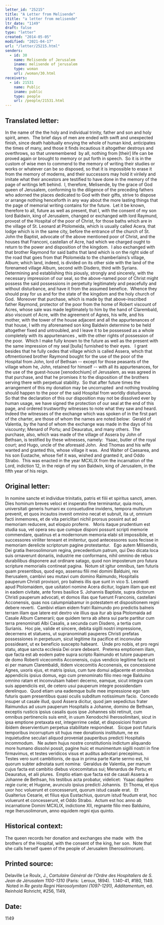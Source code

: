 ```yaml
---
letter_id: "25215"
title: "A Letter from Melisende"
ititle: "a letter from melisende"
ltr_date: "1149"
draft: false
type: "letter"
created: "2014-05-05"
modified: "2021-04-17"
url: "/letter/25215.html"
senders:
  - id: 30
    name: Melisende of Jerusalem
    iname: melisende of jerusalem
    type: woman
    url: /woman/30.html
receivers:
  - id: 21531
    name: Public
    iname: public
    type: people
    url: /people/21531.html
---
```

<h2> Translated letter:</h2><p>In the name of the the holy and individual trinity, father and son and holy spirit, amen.&nbsp; The brief days of men are ended with swift and unexpected finish, since death habitually envying the whole of human kind, anticipates the times of many, and those it finds incautious it altogether destroys and overthrows, so that unremembered&nbsp; by all, nothing from [their] life can be proved again or brought to memory or put forth in speech.&nbsp; So it is in the custom of wise men to commend to the memory of writing their studies or works or whatever can be so disposed, so that it is impossible to erase it from the memory of moderns, and their successors may hold it virilely and imitate what their ancestors are testified to have done in the memory of the page of writings left behind.&nbsp; I, therefore, Melisende, by the grace of God queen of Jerusalem, conforming to the diligence of the preceding fathers who adorned the places dedicated to God with their gifts, strive to dispose or arrange nothing henceforth in any way about the more lasting things that the page of memorial writing contains for the future.&nbsp; Let it be known, therefore to all, future as well as present, that I, with the consent of my son lord Baldwin, king of Jerusalem, changed or exchanged with lord Raymund, provost of the Hospital of the poor of Christ, for those baths which are in the village of St. Leonard at Ptolomeida, which is usually called Acera, that lodge which is in the same city, before the entrance of the church of St. John the Baptist, advocate of the above mentioned poor of Christ, and the houses that Franconi, castellan of Acre, had which we charged ought to return to the power and disposition of the kingdom.&nbsp; I also exchanged with that brother Raymond for said baths that land which is on the right side of the road that goes from that Ptolomeida to the chamberlains’s village, Album; which land, indeed, is divided on its other side with the land of the forenamed village Album, second with Disdero, third with Syrians.&nbsp; Determining and establishing this piously, strongly and sincerely, with the necessary impression of our seal, so the above-named poor of Christ might possess the said possessions in perpetuity legitimately and peacefully and without disturbance, and have it from the assumed benefice.&nbsp; Whence they should pray for us and for the state of the kingdom and the holy church of God.&nbsp; Moreover that purchase, which is made by that above-inscribed father Raymond, protector of the poor from the home of Robert viscount of Acres, whose sale was made legitimately to him by the hand of Clarembald, also viscount of Acre, with the agreement of Agnes, his wife, and his mother, with the tower of the house adjacent and all the appurtenances of that house, I with my aforenamed son king Baldwin determine to be held altogether fixed and untroubled, and I leave it to be possessed as a whole completely with its appurtenances , with the other rights of possession of the poor.&nbsp; Which I make fully known to the future as well as the present with the same impression of my seal [bulla] furnished to their eyes.&nbsp;&nbsp; I grant besides that he fully cedes that village which is called Assera, which that oftmentioned brother Raymond bought for the use of the poor of the Hospital from John, lord of Bethsan -- except for those peasants of the village whom he, John, retained for himself -- with all its appurtenances, for the use of the guest-house [xenodochium] of Jerusalem, as was agreed in that purchase, and that he promises it to the disposition of the brothers serving there with perpetual stability.&nbsp; So that after future times the arrangement of this my donation may be uncorrupted&nbsp; and nothing troubling should happen to the poor of the said Hospital from worldly disturbance.&nbsp; So that the declaration of this our disposition may not be dissolved ever by human usage, we have signed the protection of our seal at the end of this page, and ordered trustworthy witnesses to note what they saw and heard.&nbsp; Indeed the witnesses of the exchange which was spoken of in the first part of the charter, are those of whom the names are noted below:&nbsp; Gerald of Valentia, by the hand of whom the exchange was made in the days of his viscounty; Menard of Portu; and Deauratus, and many others.&nbsp; The purchase, also, which was made of the village of Assera by John of Bethsan, is testified by these witnesses, namely:&nbsp; Ysaac, butler of the royal court; and Hugo, uncle of the aforesaid John.&nbsp; And Thomas and his wife wanted and granted this, whose village it was.&nbsp; And Walter of Caesarea, and his son Eustache, whose fief it was, wished and granted it, and Oddo Strabo.&nbsp; This was enacted in the year MCXLIX from the incarnation of the Lord, indiction 12, in the reign of my son Baldwin, king of Jerusalem, in the fifth year of his reign.</p><h2 class="mt-4"> Original letter:</h2><p>In nomine sancte et individue trinitatis, patris et filii et spiritus sancti, amen.&nbsp; Dies hominum breves veloci et insperato fine terminantur, quia mors, universitati generis humani ex consuetudine invidens, tempora multorum prevenit, et quos incautos invenit omnino necat et subruit, ita ut, omnium facti inmemores, et de vita periclitari nichil prorsus possint aut ad memoriam reducere, aut eloquio proferre.&nbsp;&nbsp; Moris itaque prudentium est studia sua, vel opera seu que cumque disponi possunt scripti memorie commendare, quatinus et a modernorum memoria elabi sit impossibile, et successores viriliter teneant et imitentur, quod antecessores suos fecisse in memoriam derelicte scriptorum pagine protestantur.&nbsp;&nbsp; Ego autem Milisendis, Dei gratia Iherosolimorum regina, precedentium patrum, qui Deo dicata loca suis ornaverunt donariis, industrie me conformans, nihil omnino de rebus durabilibus disponere aut ordinare satago, quod non imposterum pro futura scripture memorialis contineat pagina.&nbsp; Notum sit igitur omnibus, tam futuris quam presentibus, quod ego, assensu filii mei domini Balduini, rex Iherusalem, cambivi seu mutavi cum domino Raimundo, Hospitalis pauperum Christi provisori, pro balneis illis que sunt in vico S. Leonardi apud Ptolomaidem, que usitatori nomine Acera dicitur, logiam illam que est in eadem civitate, ante fores basilice S. Johannis Baptiste, supra dictorum Christi pauperum advocati, et domos illas que fuerunt Franconis, castellani Acconensis, quas nos calumpniabamur in potestatem et dispositionem regni debere reverti.&nbsp; Cambivi etiam eidem fratri Raimundo pro predictis balneis terram illam que latere est dextro vie illius qua itur ab ipsa Ptolomaida ad Casale Album Camerarii; que quidem terra ab altera sui parte partitur cum terra prenominati Albi Casalis, a secunda cum Disdero, a tertia cum Surianis.&nbsp; Hoc pie, valide et sincere, debita sigilli nostri impressione, decernens et statuens, ut supranominati pauperes Christi prefatas possessiones in perpetuum, sicut legitime ita pacifice et inconvulse possideant, ut ex beneficio suscepto habeant.&nbsp;&nbsp; Unde pro nobis, et pro regni statu, atque sancta ecclesia Dei orare debeant.&nbsp; Preterea emptionem illam, que facta est ab eodem patre supra scripto Raimundo et tutore pauperum de domo Roberti vicecomitis Acconensis, cujus vendicio legitime facta est ei per manum Clarembaldi, itidem vicecomitis Acconensis, ex concessione Agnes, uxoris ejus, et matris ipsius, cum ture domui adjacente et omnibus appendiciis ipsius domus, ego cum prenominato filio meo rege Balduino omnino ratam et inconvulsam haberi decerno, eamque, sicut integra cum suis appendiciis est, de cetero usui pauperum integre possidendam derelinquo.&nbsp; Quod etiam una eademque bulle mee impressione ego tam futuris quam presentibus quasi oculis subditum notissimum facio.&nbsp; Concedo insuper ut casale illud, quod Assera dicitur, quod jam sepedictus frater Raimundus ad usum pauperum Hospitalis a Johanne, domino de Bethsan, exceptis rusticis ipsius casalis quos ipse Johannes sibi retinuit, cum omnibus pertinenciis suis emit, in usum Xenodochii Iherosolimitani, sicut in ipsa emptione pretaxata est, integerrime cedat, et disposicioni fratrum ibidem deservientium perpetua stabilitate respondeat.&nbsp;&nbsp; Sicque post futuris temporibus incorruptum sit hujus mee donationis institutum, ne ex inquietudine seculari aliquod proveniat pauperibus predicti Hospitalis incommodum.&nbsp;&nbsp; Ne autem hujus nostre constitutionis indictum aliquando more humano dissolvi possit, pagine huic et munimentum sigilli nostri in fine firmavimus, et testes veridicos visus et auditus adnotari precepimus.&nbsp;&nbsp; Testes vero sunt cambitionis, de qua in prima parte Karte sermo est, hii quorum subter adnotata sunt nomina:&nbsp; Geraldus de Valentia, per manum cujus facta est cambitio diebus vicecomitatus sui; Menardus de Portu; et Deauratus, et alii plures.&nbsp; Emptio etiam que facta est de casali Assera a Johanne de Bethsan, his testibus acta probatur, videlicet:&nbsp; Ysaac dapifero regie curie; et Hugone, avunculo ipsius predicti Johannis.&nbsp; Et Thoma, et ejus uxor hoc voluerunt et concesserunt, quorum istud casale erat.&nbsp;&nbsp; Et Gualterius Cesarie, et filius ejus Eustachius, quorum istud feudum erat, hoc voluerunt et concesserunt, et Oddo Strabo.&nbsp; Actum est hoc anno ab incarnatione Domini MCXLIX, indictione XII, regnante filio meo Balduino, rege Iherusolimorum, anno equidem regni ejus quinto.</p><h2 class="mt-4"> Historical context:</h2><p>The queen records her donation and exchanges she made&nbsp; with&nbsp; the brothers of the Hospital, with the consent of the king, her son.&nbsp; Note that she calls herself queen of the people of Jerusalem (Iherosolimorum).</p><h2 class="mt-4"> Printed source:</h2><p>Delaville Le Roulx, J., <i>Cartulaire Général de l’Ordre des Hospitaliers de S. Jean de Jérusalem 1100-1310</i> (Paris:&nbsp; Leroux, 1894).&nbsp; 1.140-41, #180, 1149. &nbsp;Noted in <i>Re gesta Regni Hierosolymitani (1097-1291), Additamentum</i>, ed. Reinhold Rohricht, #256, 1149,&nbsp;&nbsp;</p><h2 class="mt-4"> Date:</h2>1149